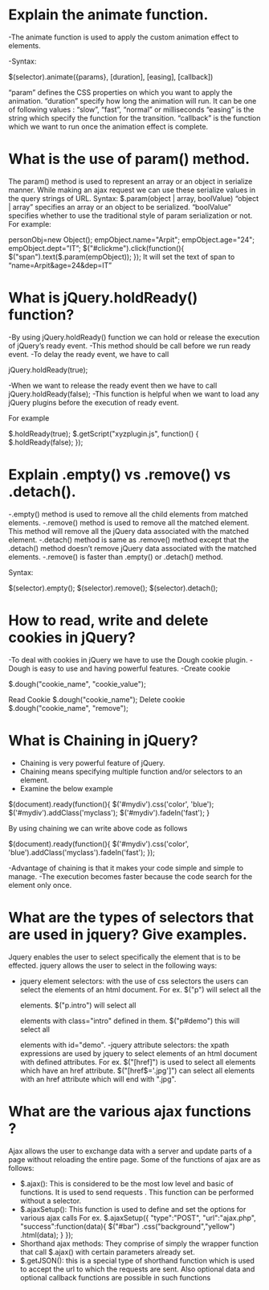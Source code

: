 # Explain the animate function.

-The animate function is used to apply the custom animation effect to elements.

-Syntax:

$(selector).animate({params}, [duration], [easing], [callback])

“param” defines the CSS properties on which you want to apply the animation.
“duration” specify how long the animation will run. It can be one of following values : “slow”, “fast”, “normal” or milliseconds
“easing” is the string which specify the function for the transition.
“callback” is the function which we want to run once the animation effect is complete.

# What is the use of param() method.

The param() method is used to represent an array or an object in serialize manner.
While making an ajax request we can use these serialize values in the query strings of URL.
Syntax: $.param(object | array, boolValue)
“object | array” specifies an array or an object to be serialized.
“boolValue” specifies whether to use the traditional style of param serialization or not.
For example:

personObj=new Object();
empObject.name="Arpit";
empObject.age="24";
empObject.dept=”IT”;
$("#clickme").click(function(){
$("span").text($.param(empObject));
});
It will set the text of span to “name=Arpit&age=24&dep=IT”

# What is jQuery.holdReady() function?

-By using jQuery.holdReady() function we can hold or release the execution of jQuery’s ready event.
-This method should be call before we run ready event.
-To delay the ready event, we have to call

jQuery.holdReady(true);

-When we want to release the ready event then we have to call
jQuery.holdReady(false);
-This function is helpful when we want to load any jQuery plugins before the execution of ready event.

For example

$.holdReady(true);
$.getScript("xyzplugin.js", function() {
$.holdReady(false);
});

# Explain .empty() vs .remove() vs .detach().

-.empty() method is used to remove all the child elements from matched elements.
-.remove() method is used to remove all the matched element. This method will remove all the jQuery data associated with the matched element.
-.detach() method is same as .remove() method except that the .detach() method doesn’t remove jQuery data associated with the matched elements.
-.remove() is faster than .empty() or .detach() method.

Syntax:

$(selector).empty();
$(selector).remove();
$(selector).detach();

# How to read, write and delete cookies in jQuery?

-To deal with cookies in jQuery we have to use the Dough cookie plugin.
-Dough is easy to use and having powerful features.
-Create cookie

$.dough("cookie_name", "cookie_value");

Read Cookie
$.dough("cookie_name");
Delete cookie
$.dough("cookie_name", "remove");

# What is Chaining in jQuery?

- Chaining is very powerful feature of jQuery.
- Chaining means specifying multiple function and/or selectors to an element.
- Examine the below example

$(document).ready(function(){
$('#mydiv').css('color', 'blue');
$('#mydiv').addClass('myclass');
$('#mydiv').fadeIn('fast');
}

By using chaining we can write above code as follows

$(document).ready(function(){
$('#mydiv').css('color', 'blue').addClass('myclass').fadeIn('fast');
});

-Advantage of chaining is that it makes your code simple and simple to manage.
-The execution becomes faster because the code search for the element only once.

# What are the types of selectors that are used in jquery? Give examples.

Jquery enables the user to select specifically the element that is to be effected. jquery allows the user to select in the following ways:
- jquery element selectors: with the use of css selectors the users can select the elements of an html document.
For ex. 
$("p") will select all the <p> elements.
$("p.intro") will select all <p> elements with class="intro" defined in them.
$("p#demo") this will select all <p> elements with id="demo".
-jquery attribute selectors: the xpath expressions are used by jquery to select elements of an html document with defined attributes.
For ex.
$("[href]") is used to select all elements which have an href attribute.
$("[href$='.jpg']") can select all elements with an href attribute which will end with ".jpg".

# What are the various ajax functions ?

Ajax allows the user to exchange data with a server and update parts of a page without reloading the entire page. Some of the functions of ajax are as follows:
- $.ajax(): This is considered to be the most low level and basic of functions. It is used to send requests . This function can be performed without a selector. 
- $.ajaxSetup(): This function is used to define and set the options for various ajax calls 
For ex. 
$.ajaxSetup({ 
"type":"POST", 
"url":"ajax.php", 
"success":function(data){ 
$("#bar") 
.css("background","yellow") 
.html(data); 
} 
}); 
- Shorthand ajax methods: They comprise of simply the wrapper function that call $.ajax() with certain parameters already set.
- $.getJSON(): this is a special type of shorthand function which is used to accept the url to which the requests are sent. Also optional data and optional callback functions are possible in such functions
